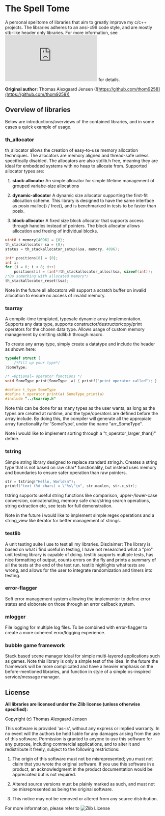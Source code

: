 # The Spell Tome

A personal spelltome of libraries that aim to greatly improve my c/c++ projects.
The libraries adheres to an ansi-c99 code style, and are mostly stb-like header only
libraries. For more information, see
![stb](https://nothings.org/stb/stb_h.html)
for details.

__Original author:__ Thomas Alexgaard Jensen (![https://github.com/thom9258](https://github.com/thom9258))

## Overview of libraries

Below are introductions/overviews of the contained libraries, and in some cases a quick example
of usage.

### th_allocator

th_allocator allows the creation of easy-to-use memory allocation techniques.
The allocators are memory aligned and thread-safe unless specifically disabled.
The allocators are also stdlib.h free, meaning they are ideal for embedded systems with no
heap to allocate from.
Supported allocator types are:

1. __stack-allocator__ An simple allocator for simple lifetime management of grouped variabe-size allocations

2. __dynamic-allocator__ A dynamic size allocator supporting the first-fit allocation scheme. This 
library is designed to have the same interface as posix malloc() / free(), and is benchmarked in tests to be faster than posix.

3. __block-allocator__ A fixed size block allocator that supports access through handles instead
of pointers. The block allocator allows allocation and freeing of individual blocks.

```c
uint8_t memory[4096] = {0};
th_stackallocator sa = {0};
status = th_stackallocator_setup(&sa, memory, 4096);

int* positions[8] = {0};
int i;
for (i = 0; i < 8; i++)
    positions[i] = (int*)th_stackallocator_alloc(&sa, sizeof(int));
/*Do something with allocated memory*/
th_stackallocator_reset(&sa);
```

Note in the future all allocators will support a scratch buffer on invalid allocation to ensure no access of invalid memory.

### tsarray

A compile-time templated, typesafe dynamic array implementation. Supports any data type, supports constructor/destructor/copy/print operators for the chosen data type. Allows usage of custom memory management by omitting stdlib.h through macro.

To create any array type, simply create a datatype and include the header as shown here:

```c
typedef struct {
    /*Fill up your type*/
}SomeType;

/* =Optional= operator functions */
void SomeType_print(SomeType _a) { printf("print operator called"); }

#define t_type SomeType
#define t_operator_print(a) SomeType_print(a)
#include "../tsarray.h"
```

Note this can be done for as many types as the user wants, as long as the types are created at runtime, and the type/operators are defined before the array include.
By doing this, the compiler will generate all the appropiate array functionality for 'SomeType', under the name "arr_SomeType".

Note i would like to implement sorting through a "t_operator_larger_than()" define.

### tstring

Simple string library designed to replace standard string.h.
Creates a string type that is not based on raw char* functionality, but instead uses memory
and boundaries to ensure safer operation than raw pointers.

```c
str = tstring("Hello, World\n");
printf("text (%d chars) = \"%s\"\n", str.maxlen, str.c_str);
```

tstring supports useful string functions like comparison, upper-/lower-case conversion, concatenating, memory safe char/string search operations, string extraction etc, see tests
for full demonstration.

Note in the future i would like to implement simple regex operations and a string_view like
iterator for better management of strings.

### testlib

A unit testing suite I use to test all my libraries. 
Disclaimer: The library is based on what i find useful in testing, I have not researched what a
"pro" unit testing library is capable of doing.
testlib supports multiple tests, has nice formatting of output, counts errors on the fly and
prints a summary of all the tests at the end of the test run. testlib highlights what tests are wrong, and allows for the user to integrate randomization and timers into testing.

### error-flagger 

Soft error management system allowing the implementor to define error states and eloborate on those
through an error callback system.

### mlogger 

File logging for multiple log files. To be combined with error-flagger to create a more coherent error/logging experience.

### bubble game framework 

Stack based scene manager ideal for simple multi-layered applications such as games. 
Note this library is only a simple test of the idea. In the future the framework will be more
complicated and have a heavier emphasis on the before-mentioned libraries, and function in style
of a simple os-inspired service/message manager.

## License

__All libraries are licensed under the Zlib license (unless otherwise specified):__

Copyright (c) Thomas Alexgaard Jensen

This software is provided 'as-is', without any express or implied warranty.
In no event will the authors be held liable for any damages arising from
the use of this software.
Permission is granted to anyone to use this software for any purpose,
including commercial applications, and to alter it and redistribute it
freely, subject to the following restrictions:

1. The origin of this software must not be misrepresented; you must not
   claim that you wrote the original software. If you use this software in
   a product, an acknowledgment in the product documentation would be
   appreciated but is not required.

2. Altered source versions must be plainly marked as such, and must not be
   misrepresented as being the original software.

3. This notice may not be removed or altered from any source distribution.

For more information, please refer to
![Zlib License](https://choosealicense.com/licenses/zlib/)

